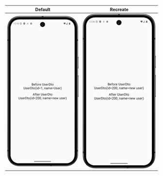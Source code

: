 |            Default             |            Recreate             |
| :----------------------------: | :-----------------------------: |
| <img src="arts/default.png" /> | <img src="arts/recreate.png" /> |

